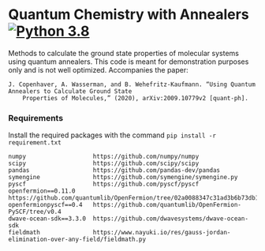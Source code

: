# Quantum Chemistry with Annealers [![Python 3.8](https://img.shields.io/badge/python-3.8-blue.svg)](https://www.python.org/downloads/release/python-380/)
Methods to calculate the ground state properties of molecular systems using quantum annealers. This code is meant for demonstration purposes only and is not well optimized. Accompanies the paper:

    J. Copenhaver, A. Wasserman, and B. Wehefritz-Kaufmann. “Using Quantum Annealers to Calculate Ground State 
        Properties of Molecules,” (2020), arXiv:2009.10779v2 [quant-ph].

### Requirements
Install the required packages with the command `pip install -r requirement.txt`

    numpy                   https://github.com/numpy/numpy 
    scipy                   https://github.com/scipy/scipy
    pandas                  https://github.com/pandas-dev/pandas
    symengine               https://github.com/symengine/symengine.py
    pyscf                   https://github.com/pyscf/pyscf
    openfermion==0.11.0     https://github.com/quantumlib/OpenFermion/tree/02a0088347c31ad3b6b73db18bc598ef6ddb923a
    openfermionpyscf==0.4   https://github.com/quantumlib/OpenFermion-PySCF/tree/v0.4
    dwave-ocean-sdk==3.3.0  https://github.com/dwavesystems/dwave-ocean-sdk
    fieldmath               https://www.nayuki.io/res/gauss-jordan-elimination-over-any-field/fieldmath.py
